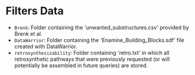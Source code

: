# Filters Data

- `Brenk`: Folder containing the 'unwanted_substructures.csv' provided by Brenk et al.
- `DataWarrior`: Folder containing the 'Enamine_Building_Blocks.sdf' file created with DataWarrior.
- `retrosynthesizability`: Folder containing 'retro.txt' in which all retrosynthetic pathways that were previously requested (or will potentially be assembled in future queries) are stored.